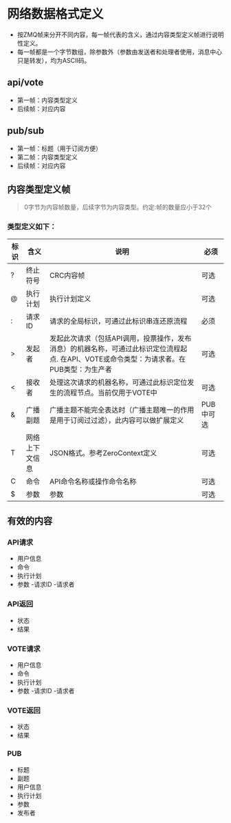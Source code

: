 # 网络数据格式定义

- 按ZMQ帧来分开不同内容，每一帧代表的含义，通过内容类型定义帧进行说明性定义。
- 每一帧都是一个字节数组，除参数外（参数由发送者和处理者使用，消息中心只是转发），均为ASCII码。
## api/vote
- 第一帧：内容类型定义
- 后续帧：对应内容


## pub/sub
- 第一帧：标题（用于订阅方便）
- 第二帧：内容类型定义
- 后续帧：对应内容

## 内容类型定义帧
> 0字节为内容帧数量，后续字节为内容类型。约定:帧的数量应小于32个

### 类型定义如下：

标识 | 含义 | 说明 | 必须
---|---|---|---
? |  终止符号 | CRC内容帧 | 可选
@ |  执行计划 | 执行计划定义 | 可选
: |  请求ID | 请求的全局标识，可通过此标识串连还原流程 | 必须
> | 发起者 | 发起此次请求（包括API调用，投票操作，发布消息）的机器名称，可通过此标识定位流程起点. 在API、VOTE或命令类型：为请求者。在PUB类型：为生产者| 可选
< | 接收者 | 处理这次请求的机器名称，可通过此标识定位发生的流程节点。当前仅用于VOTE中 | 可选
& | 广播副题 | 广播主题不能完全表达时（广播主题唯一的作用是用于订阅过过滤），此内容可以做扩展定义 | PUB中可选
T | 网络上下文信息 | JSON格式。参考ZeroContext定义 | 可选
C | 命令 | API命令名称或操作命令名称 | 可选
$ | 参数 | 参数 | 可选


## 有效的内容
### API请求
- 用户信息
- 命令
- 执行计划
- 参数
-请求ID
-请求者
### API返回
- 状态
- 结果
### VOTE请求
- 用户信息
- 命令
- 执行计划
- 参数
-请求ID
-请求者
### VOTE返回
- 状态
- 结果

### PUB
- 标题
- 副题
- 用户信息
- 执行计划
- 参数
- 发布者









